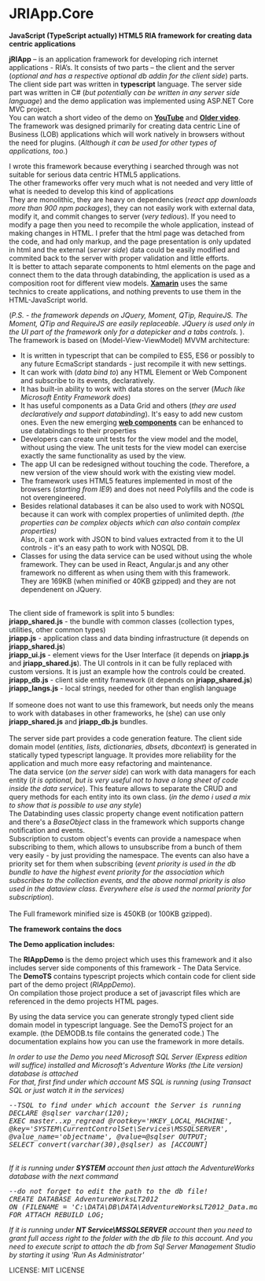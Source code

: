 ﻿# JRIApp.Core
<b>JavaScript (TypeScript actually) HTML5 RIA framework for creating data centric applications</b>
<br/>
<p>
<b>jRIApp</b> – is an application framework for developing rich internet applications - RIA’s. It consists of two parts – 
the client and the server (<i>optional and has a respective optional db addin for the client side</i>) parts. 
The client side part was written in <b>typescript</b> language. The server side part was  written in C# (<i>but potentially can be written in any server side language</i>) 
and the demo application was implemented using ASP.NET Core MVC project.
<br/>
You can watch a short video of the demo on <a href="https://youtu.be/dQyOOw2dK4w" target="_blank"><b>YouTube</b></a> and <a href="https://www.youtube.com/watch?v=m2lxFWhJghA" target="_blank"><b>Older video</b></a>. 
<br/>
The framework was designed primarily for creating data centric Line of Business (LOB) applications 
which will work natively in browsers without the need for plugins. (<i>Although it can be used for other types of applications, too.</i>)
</p>
<p>
I wrote this framework because everything i searched through was not suitable for serious data centric HTML5 applications.</br>
The other frameworks offer very much what is not needed and very little of what is needed to develop this kind of applications<br/>
They are monolithic, they are heavy on dependencies (<i>react app downloads more than 900 npm packages</i>), they can not easily
work with external data, modify it, and commit changes to server (<i>very tedious</i>). If you need to modify a page then you need to recompile
the whole application, instead of making changes in HTML. I prefer that the html page was detached from the code, and had only markup, and
the page presentation is only updated in html and the external (<i>server side</i>) data could be easily modified and commited back to the server with proper validation and little efforts.<br/>
It is better to attach separate components to html elements on the page and connect them to the data through databinding, the application
is used as a composition root for different view models. <a href="https://docs.microsoft.com/en-us/xamarin/xamarin-forms/enterprise-application-patterns/mvvm" target="_blank"><b>Xamarin</b></a> uses the same technics to create applications, and nothing prevents to use them in the HTML-JavaScript world. 

(<i>P.S. - the framework depends on JQuery, Moment, QTip, RequireJS. The Moment, QTip and RequireJS are easily replaceable. 
JQuery is used only in the UI part of the framework only for a datepicker and a tabs controls.
</i>
).
</br>
The framework is based on (Model-View-ViewModel) MVVM architecture:<br/>
<ul>
<li>It is written in typescript that can be compiled to ES5, ES6 or possibly to any future EcmaScript standards - just recompile it with new settings.</li>
<li>It can work with (<i>data bind to</i>) any HTML Element or Web Component and subscribe to its events, declaratively.</li>
<li>It has built-in ability to work with data stores on the server (<i>Much like Microsoft Entity Framework does</i>)</li>
<li>It has useful components as a Data Grid and others (<i>they are used declaratively and support databinding</i>). It's easy to add new custom ones. Even the new emerging <a href="https://www.webcomponents.org/" target="_blank"><b>web components</b></a> can be enhanced to use databindings to their properties</li>

<li>Developers can create unit tests for the view model and the model, without using the view. The unit tests for the view model can exercise exactly the same functionality as used by the view.</li>
<li>The app UI can be redesigned without touching the code. Therefore, a new version of the view should work with the existing view model.</li>
<li>The framework uses HTML5 features implemented in most of the browsers (<i>starting from IE9</i>) and does not need Polyfills 
and the code is not overengineered.</li>
<li>Besides relational databases it can be also used to work with NOSQL because it can work with complex properties of unlimited depth. 
<i>(the properties can be complex objects which can also contain complex properties)</i><br/>
Also, it can work with JSON to bind values extracted from it to the UI controls - it's an easy path to work with NOSQL DB. 
</li>
<li>Classes for using the data service can be used without using the whole framework. They can be used in React, Angular.js and
any other framework no different as when using them with this framework.<br/> 
They are 169KB (when minified or 40KB gzipped) and they are not dependenent on JQuery.
</li>
</ul>
<br/>
The client side of framework is split into 5 bundles:<br/>
<b>jriapp_shared.js</b> - the bundle with common classes (collection types, utilities, other common types)<br/>
<b>jriapp.js</b> - application class and data binding infrastructure (it depends on <b>jriapp_shared.js</b>)<br/>
<b>jriapp_ui.js</b> - element views for the User Interface (it depends on  <b>jriapp.js</b> and <b>jriapp_shared.js</b>). The UI controls in it can be fully replaced with
custom versions. It is just an example how the controls could be created.<br/>
<b>jriapp_db.js</b> - client side entity framework (it depends on  <b>jriapp_shared.js</b>)<br/>
<b>jriapp_langs.js</b> - local strings, needed for other than english language<br/><br/>
If someone does not want to use this framework, but needs only the means to work with 
databases in other frameworks, he (she) can use only <b>jriapp_shared.js</b> and <b>jriapp_db.js</b> bundles.
<br/><br/>
 The server side part provides a code generation feature. The client side domain model (<i>entities, lists, dictionaries, dbsets, dbcontext</i>) is generated in statically typed typescript language.
 It provides more reliability for the application and much more easy refactoring and maintenance.
<br/>
 The data service (<i>on the server side</i>) can work with data managers for each entity (<i>it is optional, but is very useful not to have a long sheet of code inside the data service</i>). 
 This feature allows to separate the CRUD and query methods for each entity into its own class. (<i>in the demo i used a mix to show that is possible to use any style</i>)
<br/>
 The Databinding uses classic property change event notification pattern and there's a <i>BaseObject</i> class in the framework which supports change notification and events.
<br/>
 Subscription to custom object's events can provide a namespace when subscribing to them, which allows to unsubscribe from a bunch of them very easily - by just providing the namespace.
 The events can also have a priority set for them when subscribing (<i>event priority is used in the db bundle to have the highest event priority for the association which subscribes
 to the collection events, and the above normal priority is also used in the dataview class. Everywhere else is used the normal priority for subscription</i>).
<br/>
<br/>
 The Full framework minified size is 450KB (or 100KB gzipped).
</p>
<p>
 <b>The framework contains the docs</b>
<p/> 
<b>The Demo application includes:</b>
<p>
The <b>RIAppDemo</b> is the demo project which uses this framework and it also includes server side components of this framework - The Data Service.<br/> 
The <b>DemoTS</b> contains typescript projects which contain code for client side part of the demo project (<i>RIAppDemo</i>).<br/>
On compilation those project produce a set of javascript files which are referenced in the demo projects HTML pages.
</p>
<p>
By using the data service you can generate strongly typed client side domain model in typescript language.
See the DemoTS project for an example. (the DEMODB.ts file contains the generated code.)
The documentation explains how you can use the framework in more details.
</p>
<p>
<i>
In order to use the Demo you need Microsoft SQL Server (Express edition will suffice) installed and Microsoft's Adventure Works (the Lite version) database is attached<br/>
For that, first find under which account MS SQL is running (using Transact SQL or just watch it in the services)<br/>
<pre>
--TSQL to find under which account the Server is running
DECLARE @sqlser varchar(120);
EXEC master..xp_regread @rootkey='HKEY_LOCAL_MACHINE', 
@key='SYSTEM\CurrentControlSet\Services\MSSQLSERVER', 
@value_name='objectname', @value=@sqlser OUTPUT;
SELECT convert(varchar(30),@sqlser) as [ACCOUNT]
</pre>
<br/>
If it is running under <b>SYSTEM</b> account then just attach the AdventureWorks database with the next command<br/>
<pre>
--do not forget to edit the path to the db file!
CREATE DATABASE AdventureWorksLT2012   
ON (FILENAME = 'C:\DATA\DB\DATA\AdventureWorksLT2012_Data.mdf') 
FOR ATTACH_REBUILD_LOG;
</pre>
If it is running under <b>NT Service\MSSQLSERVER</b> account then you need to grant full access right to the folder with the db file to this account.
And you need to execute script to attach the db from Sql Server Management Studio by starting it using 'Run As Administrator'
</i>
</p>
<p>
LICENSE: MIT LICENSE
</p>
